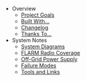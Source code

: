 - Overview
  - [Project Goals](goals.md "VSA FLARM Relay Project Goals")
  - [Built With...](builtwith.md "VSA FLARM Relay was built with these tools and frameworks...")
  - [Changelog](changelog.md "VSA FLARM Relay change log.")
  - [Thanks To...](thanks.md "VSA FLARM Relay special thanks to...")
- System Notes
  - [System Diagrams](diagrams.md)
  - [FLARM Radio Coverage](coverage.md)
  - [Off-Grid Power Supply](power.md)
  - [Failure Modes](failures.md)
  - [Tools and Links](toolslinks.md)
